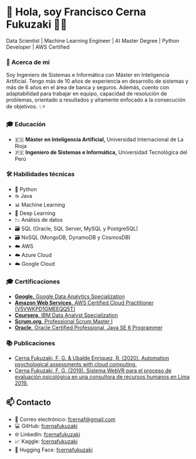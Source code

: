 
# 👋 Hola, soy Francisco Cerna Fukuzaki 👨‍💻

Data Scientist | Machine Learning Engineer | AI Master Degree | Python Developer | AWS Certified

### 🔎 Acerca de mí

Soy Ingeniero de Sistemas e Informática con Máster en Inteligencia Artificial. Tengo más de 10 años de experiencia en desarrollo de sistemas y más de 6 años en el área de banca y seguros. Además, cuento con adaptabilidad para trabajar en equipo, capacidad de resolución de problemas, orientado a resultados y altamente enfocado a la consecución de objetivos. 💡⚡

### 🎓 Educación

- 🇪🇸 **Máster en Inteligencia Artificial,** Universidad Internacional de La Rioja
- 🇵🇪 **Ingeniero de Sistemas e Informática,** Universidad Tecnológica del Perú

### 🛠️ Habilidades técnicas
- 🐍 Python
- ☕ Java
- 📊 Machine Learning
- 🤖 Deep Learning
- 📉 Análisis de datos
- 🗃️ SQL (Oracle, SQL Server, MySQL y PostgreSQL)
- 🗃️ NoSQL (MongoDB, DynamoDB y CosmosDB)
- ☁️ AWS
- ☁️ Azure Cloud
- ☁️ Google Cloud

### 🎓 Certificaciones

- [**Google,** Google Data Analytics Specialization](https://www.coursera.org/account/accomplishments/specialization/certificate/RKVYFLYGBRLE)
- [**Amazon Web Services,** AWS Certified Cloud Practitioner (V5VWKPD1GMEEQQ5T)](http://aws.amazon.com/verification)
- [**Coursera,** IBM Data Analyst Specialization](https://www.coursera.org/account/accomplishments/specialization/certificate/ADV5Y8CHAPXC)
- [**Scrum.org,** Professional Scrum Master I](https://www.scrum.org/user/538403)
- [**Oracle,** Oracle Certified Professional, Java SE 6 Programmer](https://www.youracclaim.com/badges/0358c33e-90fa-429e-b7ce-7389deae09ee/linked_in_profile)

### 📚 Publicaciones
- [Cerna Fukuzaki, F. G. & Ubalde Enriquez, R. (2020). Automation psychological assessments with cloud computing.](https://hdl.handle.net/20.500.12867/3067)
- [Cerna Fukuzaki, F. G. (2019). Sistema WebVR para el proceso de evaluación psicológica en una consultora de recursos humanos en Lima 2019.](https://hdl.handle.net/20.500.12867/1857)

## 📫 Contacto

- 📧 Correo electrónico: [fcernaf@gmail.com](mailto:fcernaf@gmail.com)
- 💻 GitHub: [fcernafukuzaki](https://github.com/fcernafukuzaki)
- 🌐 LinkedIn: [fcernafukuzaki](https://www.linkedin.com/in/fcernafukuzaki/)
- 📈 Kaggle: [fcernafukuzaki](https://www.kaggle.com/fcernafukuzaki)
- 🤗 Hugging Face: [fcernafukuzaki](https://huggingface.co/fcernafukuzaki)
